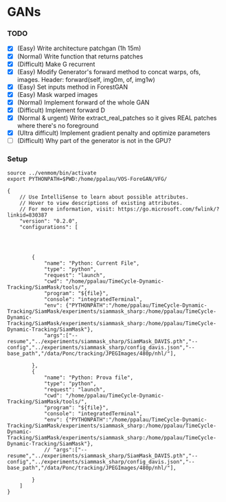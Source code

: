 # GANs

### TODO

 - [x] (Easy) Write architecture patchgan (1h 15m)
 - [x] (Normal) Write function that returns patches
 - [x] (Difficult) Make G recurrent
 - [x] (Easy) Modify Generator's forward method to concat warps, ofs, images. Header: forward(self, img0m, of, img1w)
 - [x] (Easy) Set inputs method in ForestGAN
 - [x] (Easy) Mask warped images
 - [x] (Normal) Implement forward of the whole GAN
 - [x] (Difficult) Implement forward D
 - [x] (Normal & urgent) Write extract_real_patches so it gives REAL patches where there's no foreground
 - [x] (Ultra difficult) Implement gradient penalty and optimize parameters
 - [ ] (Difficult) Why part of the generator is not in the GPU?

### Setup

```
source ../venmom/bin/activate
export PYTHONPATH=$PWD:/home/ppalau/VOS-ForeGAN/VFG/
```
```
{
    // Use IntelliSense to learn about possible attributes.
    // Hover to view descriptions of existing attributes.
    // For more information, visit: https://go.microsoft.com/fwlink/?linkid=830387
    "version": "0.2.0",
    "configurations": [
    
    
        
        
        {
            "name": "Python: Current File",
            "type": "python",
            "request": "launch",
            "cwd": "/home/ppalau/TimeCycle-Dynamic-Tracking/SiamMask/tools/",
            "program": "${file}",
            "console": "integratedTerminal",
            "env": {"PYTHONPATH":"/home/ppalau/TimeCycle-Dynamic-Tracking/SiamMask/experiments/siammask_sharp:/home/ppalau/TimeCycle-Dynamic-Tracking/SiamMask/experiments/siammask_sharp:/home/ppalau/TimeCycle-Dynamic-Tracking/SiamMask"},
            "args":["--resume","../experiments/siammask_sharp/SiamMask_DAVIS.pth","--config","../experiments/siammask_sharp/config_davis.json","--base_path","/data/Ponc/tracking/JPEGImages/480p/nhl/"],
            
        },
        {
            "name": "Python: Prova file",
            "type": "python",
            "request": "launch",
            "cwd": "/home/ppalau/TimeCycle-Dynamic-Tracking/SiamMask/tools/",
            "program": "${file}",
            "console": "integratedTerminal",
            "env": {"PYTHONPATH":"/home/ppalau/TimeCycle-Dynamic-Tracking/SiamMask/experiments/siammask_sharp:/home/ppalau/TimeCycle-Dynamic-Tracking/SiamMask/experiments/siammask_sharp:/home/ppalau/TimeCycle-Dynamic-Tracking/SiamMask"},
            // "args":["--resume","../experiments/siammask_sharp/SiamMask_DAVIS.pth","--config","../experiments/siammask_sharp/config_davis.json","--base_path","/data/Ponc/tracking/JPEGImages/480p/nhl/"],
            
        }
    ]
}
```